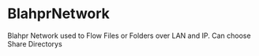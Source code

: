 # BlahprNetwork
Blahpr Network used to Flow Files or Folders over LAN and IP.  Can choose Share Directorys

